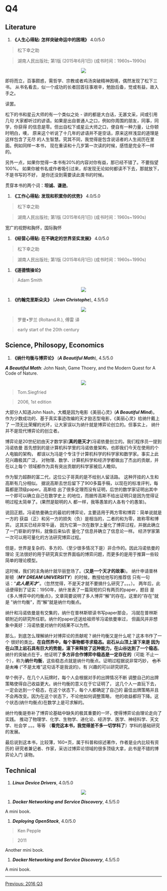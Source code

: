 # Q4

## Literature
1. **《人生心得贴: 怎样突破命运中的困境》** 4.0/5.0

  > 松下幸之助

  > 湖南人民出版社; 第1版 (2015年6月1日) (成书时间：1960s~1990s)

  <p align="center"><img src="images/panosonic.jpg"></p>

  即将而立，百事颇惑，需哲学、宗教或者鸡汤突破精神困境，偶然发现了松下三书。
  从书名看去，似一个成功的长者回首往事艰辛，勉励后备，觉或有益，故入手之。

  读罢。

  松下的书和星云大师的有一个类似之处 - 讲的都是大白话，无甚文采，间或引用几句
  大家都听过的谚语。如果是出自普通人之口，例如你周围的朋友，同事，同学，你获得
  的信息是零。但出自松下或星云大师之口，便自有一种力量，让你顿时明白，噢，
  原来这个听说了十几年的谚语并不是空话，原来这样浅显的道理是这样包含了无尽
  的人生智慧。究其不同，我觉得是包含说话者的人生阅历在里面。例如同样一本书，
  现在重读和十几岁第一次读的时候，感悟是完全不一样的。

  另外一点，如果你觉得一本书有20%的内容对你有益，那已经不错了。不要指望100%。
  如果你被书名或作者吸引过来，却发现无论如何都读不下去，那就放下，不是书写的不好，
  是你还没到需要读此类书的时候。

  贯穿本书的两个词：**坦诚、谦逊**。


1. **《工作心得贴: 发现和积累你的优势》** 4.0/5.0

  > 松下幸之助

  > 湖南人民出版社; 第1版 (2015年6月1日) (成书时间：1960s~1990s)

  宽广的视野和胸怀，国际胸怀


1. **《经营心得贴: 在不确定的世界坚实发展》** 4.0/5.0

  > 松下幸之助

  > 湖南人民出版社; 第1版 (2015年6月1日) (成书时间：1960s~1990s)

1. **《道德情操论》**

  > Adam Smith

  <p align="center"><img src="images/the_theory_of_moral_sentiments.jpg"></p>

1. **《约翰克里斯朵夫》** (***Jean Christophe***), 4.5/5.0

  <p align="center"><img src="images/jean_christophe.jpg"></p>

  > 罗曼•罗兰 (Roltand.R.), 傅雷 译

  > early start of the 20th century

## Science, Philosopy, Economics
1. **《纳什均衡与博弈论》** (***A Beautiful Math***), 4.5/5.0

  ***A Beautiful Math***: John Nash, Game Thoery, and the Modern Quest for A
  Code of Nature.

  <p align="center"><img src="images/nash_and_game_thoery.jpg"></p>

  > Tom.Siegfried

  > 2006, 1st edition

  大部分人知道John Nash，大概是因为电影《美丽心灵》(***A Beautiful Mind***)。
  作为少数成功的、基于真实事迹改编的天才励志型电影，《美丽心灵》给纳什戴上了
  一顶无比荣耀的光环，让大家误以为纳什就是博弈论创立的。但事实上，
  纳什并不是现代博弈论的创立者。

  博弈论是20世纪初由天才数学家(**真的是天才**)冯诺依曼创立的。我们程序员一提到冯诺依曼
  首先想到的是计算机科学里的冯诺依曼架构，也即我们今天在使用的个人电脑的架构，
  都误以为冯是个专注于计算机科学的科学家和数学家。事实上此兄兴趣极其广泛，
  对物理、数学、计算机科学和经济学都做出了杰出的贡献，并在以上每个
  领域都作为具有突出贡献的科学家被后人瞻仰。

  作为智力超群的富二代，这位公子哥真的是不给别人留活路。
  这种开挂的人生和高斯有几分相似。
  据说高斯去世后留下了900多篇手稿，以现在的标准评判，每篇都是顶级paper。高斯给
  出了很多定理而没有证明，后世的数学家证明出其中一个即可以确立自己在数学史上
  的地位，而据传高斯不给出证明只是因为觉得证明过程太简单了。(果然是聪明的人
  都一样，我等愚笨的人各有个的愚笨)。

  说回正题。冯诺依曼确立的最初的博弈论，主要适用于两方零和博弈：简单说就是一方的
  获益（正）和另一方的损失（负）是相当的，二者的和为零，故称零和博弈。
  这其实已经非常牛逼，
  因为它第一次在数学上量化了博弈过程，并据此确立了一门崭新的学科，就像后来仙农
  量化了信息并确立了信息论一样。
  经济学家第一次可以用可量化的方法研究博弈过程。

  但是，世界是复杂的、多方的、（至少很多情况下是）非合作的。因此冯诺依曼的理论
  无法很好的用于研究真实世界面临的博弈问题，而更多的是用于推算一些较简单的理论模型。

  这时候，我们的主角纳什就华丽登场了。(**又是一个天才的故事**)。
  纳什申请普林斯顿（***MY DREAM UNIVERSITY***）的时候，教授给他写的推荐信
  只有一句话：“***此人是天才***”。（忽然觉得，不是天才就不要搞什么研究了。。。）。
  两年后，此话便得到了证实：1950年，纳什发表了一篇简短的只有两页的paper，题目
  是《多人博弈中的均衡点》，文章简要说明了多人博弈“解”的存在。这里的“存在”就是
  "纳什均衡"，而“解”就是纳什均衡点。

  纳什和冯诺依曼是有交集的，纳什在普林斯顿读书写paper那会，
  冯就在普林斯顿附近的研究所任职。纳什的paper还送给祖师爷冯诺依曼审过，
  但画风并非想象中美好：冯诺依曼对纳什的结果不以为然。

  那么，到底怎么理解纳什对博弈论的贡献呢？纳什均衡又是什么呢？这本书作了一个
  很好的类比。**在自然界中，每个事物都寻求稳态。岩石从山顶上滚下来是
  因为在山顶上岩石具有巨大的势能，滚下来释放了这种能力，在山谷达到了一个稳态**。
  纳什的突破点在于，他证明了**多方非合作博弈中稳态是一定存在的**（可能
  不止一个），称为**纳什均衡**，这些稳态点就是纳什均衡点。证明过程据说非常巧妙，
  ~~也不是太难~~ (“不是太难”这句话不是我说的)，有
  兴趣的可以研究研究。

  举个例子，在几个人玩牌时，每个人会根据对手的出牌情况不断
  调整自己的出牌策略使得自己收益更大。纳什均衡的意义在于它证明了，
  这几个人一直玩下去，一定会达到一个稳态，在这个状态下，每个人都确定了自己的
  最佳出牌策略并且不会再改变。因为在这个状态下，不论他如何调整策略，
  他的收益都将下降。这个状态(纳什均衡点)在数学上是可求解的。

  纳什均衡是弥补了博弈论基础中缺失的极其重要的一环，使得博弈论由理论走向了实践。
  推动了物理学、化学、生物学、进化论、经济学、医学、神经科学、天文学、社会学
  。。。等等
  （**看完这本书，我觉得差不多一切学科了**）学科的基础研究的发展。

  最后说到这本书，比较薄，160+页，属于科普和综述著作，作者是业内比较有资历的
  研究者兼记者、作家，采访过博弈论领域的很多顶级大拿，此书是不错的博弈论入门
  读物。

## Technical
1. ***Linux Device Drivers***, 4.0/5.0

  <p align="center"><img src="images/ldd_3rd.jpg"></p>

1. ***Docker Networking and Service Discovery***, 4.5/5.0

  A mini book.

1. ***Deploying OpenStack***, 4.0/5.0

  > Ken Pepple

  > 2011

  Another mini book.

1. ***Docker Networking and Service Discovery***, 4.5/5.0

  A mini book.

---------------------------------------------------
  [Previous: 2016 Q3](2016_Q3.md)
